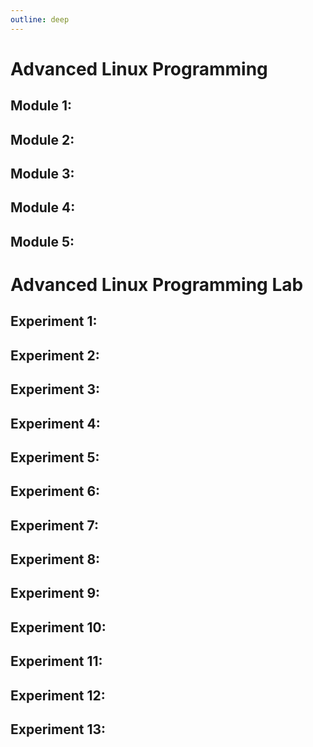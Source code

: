 ```yaml
---
outline: deep
---
```


# Advanced Linux Programming

## Module 1:


## Module 2:


## Module 3:


## Module 4:


## Module 5:


# Advanced Linux Programming Lab

## Experiment 1:


## Experiment 2:


## Experiment 3:



## Experiment 4:


## Experiment 5:


## Experiment 6:



## Experiment 7:



## Experiment 8:



## Experiment 9:



## Experiment 10:


## Experiment 11:


## Experiment 12:



## Experiment 13:


